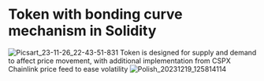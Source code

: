 # Token with bonding curve mechanism in Solidity
![Picsart_23-11-26_22-43-51-831](https://github.com/taurusloathe/Token-with-bonding-curve-mechanism-in-Solidity-/assets/110080228/47a38300-0692-4573-885f-1ba8463531bb)
Token is designed for supply and demand to affect price movement, with additional implementation from CSPX Chainlink price feed to ease volatility
![Polish_20231219_125814114](https://github.com/taurusloathe/Token-with-bonding-curve-mechanism-in-Solidity-/assets/110080228/d5f61421-cc28-4337-bc94-cd6184e51936)
